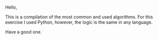 Hello,

This is a compilation of the most common and used algorithms.
For this exercise I used Python, however, the logic is the same in any language.

Have a good one.
